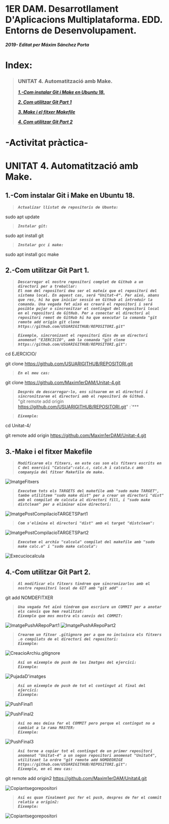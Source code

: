 # **1ER DAM. Desarrotllament D'Aplicacions Multiplataforma. EDD. Entorns de Desenvolupament.**

***2019- Editat per Máxim Sánchez Porta***


# Index:



>### UNITAT 4. Automatització amb Make.
>
>***[1.-Com instalar Git i Make en Ubuntu 18.](https://github.com/Maxim1erDAM/Unitat4#1-com-instalar-git-i-make-en-ubuntu-18)***
>
>***[2. Com utilitzar Git Part 1](https://github.com/Maxim1erDAM/Unitat-4/blob/master/Readme.md#2-com-utilitzar-git)***
>
>***[3. Make i el fitxer Makefile](https://github.com/Maxim1erDAM/Unitat-4/blob/master/Readme.md#3--make-i-el-fitxer-makefile)***
>
>***[4. Com utilitzar Git Part 2](https://github.com/Maxim1erDAM/Unitat-4/blob/master/Readme.md#4-com-utilitzar-git-part-2)***

#    **-Activitat pràctica-**



# UNITAT 4. Automatització amb Make.


## 1.-Com instalar Git i Make en Ubuntu 18.

>***`Actualizar llistat de repositoris de Ubuntu:`***  

sudo apt update

>***`Instalar git:`***  

sudo apt install git


>***`Instalar gcc i make:`***  

sudo apt install gcc make

## 2.-Com utilitzar Git Part 1.

>***`Descarregar el nostre repositori complet de Github a un directori per a treballar:`***  
>***`El nom del repositori deu ser el mateix que el repositori del sistema local. En aquest cas, será “Unitat-4”. Per aixó, abans que res, hi ha que iniciar sessió en Github al introduir la comanda.
Una vegada fet aixó es creará el repositori i será posible pujar o sincronitzar el contingut del repositori local en el repositori de GitHub. Per a conectar el directori al repositori remot de GitHub hi ha que executar la comanda "git remote add origin git clone https://github.com/USUARIGITHUB/REPOSITORI.git" `***  


>***`Eixemple, sincronizant el repositori dins de un directori anomenat "EJERCICIO", amb la comanda "git clone https://github.com/USUARIGITHUB/REPOSITORI.git":`***  

cd EJERCICIO/

git clone https://github.com/USUARIGITHUB/REPOSITORI.git

>***`En el meu cas:`***  

git clone https://github.com/Maxim1erDAM/Unitat-4.git



>***`Després de descarregar-lo, ens situarem en el directori i sincronitzarem el directori amb el repositori de Github.`***  
"git remote add origin https://github.com/USUARIGITHUB/REPOSITORI.git" :`***  

>***`Eixemple:`***  



cd Unitat-4/

git remote add origin https://github.com/Maxim1erDAM/Unitat-4.git

## 3.-Make i el fitxer Makefile
>***`Modificarem els fitxers, en este cas son els fitxers escrits en C del exercici "Calcula":calc.c, calc.h i calcula.c amb companyia del fitxer Makefile de make.`***  

![ImatgeFitxers](Imatges/CAPTURA%20FINAL%20FITXERS.png)

>***`Executem tots els TARGETS del makefile amb "sudo make TARGET", tambe utilitzem "sudo make dist" per a crear un directori "dist" amb el compilat de calcula al directori fill, i "sudo make distclean" per a eliminar eixe directori: `***  

![ImatgePostCompilacioTARGETSPart1](Imatges/Eixeple%20de%20compilacio%20i%20targets%20de%20Makefile%20i%20CMAKE%20part%201.png)

>***`Com s'elimina el directori "dist" amb el target "distclean": `***  

![ImatgePostCompilacioTARGETSPart2](Imatges/Eixeple%20de%20compilacio%20i%20targets%20de%20Makefile%20i%20CMAKE%20part%202.png)

>***`Executem el archiu "calcula" compilat del makefile amb "sudo make calc.o" i "sudo make calcula": `*** 

![Execuciocalcula](Imatges/EXECUCIOCALCULA.png)

## 4.-Com utilitzar Git Part 2.
>***`Al modificar els fitxers tindrem que sincronizarlos amb el nostre repositori local de GIT amb "git add" : `***  

git add NOMDEFITXER

>***`Una vegada fet aixó tindrem que escriure un COMMIT per a anotar els canvis que hem realitzat:`***  
>***`Eixemple que mos mostra els canvis del COMMIT:`***  


![ImatgePushARepoPart1](Imatges/Git-Github%20PARTE%201.png)
![ImatgePushARepoPart2](Imatges/Git-Github%20PARTE%202.png)

>***`Crearem un fitxer .gitignore per a que no incluisca els fitxers .o compilats de el directori del repositori:`***  
>***`Eixemple:`***  

![CreacioArchiu.gitignore](Imatges/Creació%20de%20fitxer%20.gitignore%20incluint%20commit%20i%20fent%20push%20al%20branch%20master.png)

>***`Así un eixemple de push de les Imatges del ejercici:`***  
>***`Eixemple:`***  

![PujadaD'imatges](Imatges/captura%20final%20edd%20pujada%20imatges.png)


>***`Así un eixemple de push de tot el contingut al final del ejercici:`***  
>***`Eixemple:`*** 

![PushFinal1](Imatges/push%20final%201.png)

![PushFinal2](Imatges/push%20final%202.png)

>***`Así no mos deixa fer el COMMIT pero perque el contingut no a cambiat a la rama MASTER:`***  
>***`Eixemple:`***  

![PushFinal3](Imatges/push%20final%203.png)

>***`Así torne a copiar tot el contingut de un primer repositori anomenat "Unitat-4" a un segon repositori anomenat "Unitat4", utilitzant la ordre "git remote add NOMDEORIGE https://github.com/USUARIGITHUB/REPOSITORI.git":`***  
>***`Eixemple, en el meu cas:`***

git remote add origin2 https://github.com/Maxim1erDAM/Unitat4.git



![Copiantsegorepositori](Imatges/COPIANT%20CONTINGUT%20A%20UN%20SEGON%20REPOSITORI.png)


>***`Así es quan finalment puc fer el push, despres de fer el commit relatiu a origin2:`***  
>***`Eixemple:`*** 

![Copiantsegorepositori](Imatges/COPIANT%20CONTINGUT%20A%20UN%20SEGON%20REPOSITORI%202.png)
